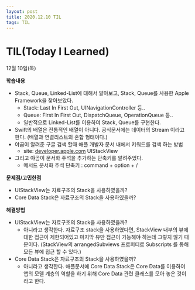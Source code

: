 ```yaml
---
layout: post
title: 2020.12.10 TIL
tags: TIL
---
```

# TIL(Today I Learned)

12월 10일(목)

**학습내용**

- Stack, Queue, Linked-List에 대해서 알아보고, Stack, Queue를 사용한 Apple Framework을 찾아보았다.
    - Stack: Last In First Out, UINavigationController 등..
    - Queue: First In First Out, DispatchQueue, OperationQueue 등..
    - 일반적으로 Linked-List를 이용하여 Stack, Queue를 구현한다.
- Swift의 배열은 전통적인 배열이 아니다. 공식문서에는 데이터의 Stream 이라고 한다. (배열과 연결리스트의 혼합 형태이다.)
- 야곰이 알려준 구글 검색 할때 애플 개발자 문서 내에서 키워드를 검색 하는 방법
    - site: [developer.apple.com](http://developer.apple.com) UIStackView
- 그리고 야곰이 문서화 주석을 추가하는 단축키를 알려주었다.
    - 메서드 문서화 주석 단축키 : command + option + /

**문제점/고민한점**

- UIStackView는 자료구조의 Stack을 사용하였을까?
- Core Data Stack은 자료구조의 Stack을 사용하였을까?

**해결방법**

- UIStackView는 자료구조의 Stack을 사용하였을까?
    - 아니라고 생각한다. 자료구조 stack을 사용하였다면, StackView 내부의 뷰에 대한 접근이 제한되어있고 마지막 뷰만 접근이 가능해야 하는데 그렇지 않기 때문이다. (StackView의 arrangedSubviews 프로퍼티로 Subscripts 를 통해 모든 뷰에 접근 할 수 있다.)
- Core Data Stack은 자료구조의 Stack을 사용하였을까?
    - 아니라고 생각한다. 애플문서에 Core Data Stack은 Core Data를 이용하여 앱의 모델 계층의 역할을 하기 위해 Core Data 관련 클래스를 모아 놓은 것이라고 한다.
